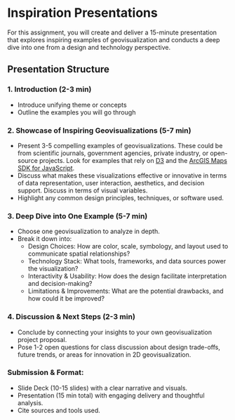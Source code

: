 # Inspiration Presentations

For this assignment, you will create and deliver a 15-minute presentation that explores inspiring examples of geovisualization and conducts a deep dive into one from a design and technology perspective.

## Presentation Structure

### 1.	Introduction (2-3 min)
- Introduce unifying theme or concepts
- Outline the examples you will go through


### 2. Showcase of Inspiring Geovisualizations (5-7 min)
- Present 3-5 compelling examples of geovisualizations. These could be from scientific journals, government agencies, private industry, or open-source projects. Look for examples that rely on [D3](https://observablehq.com/@d3/gallery) and the [ArcGIS Maps SDK for JavaScript](https://developers.arcgis.com/javascript/latest/).
- Discuss what makes these visualizations effective or innovative in terms of data representation, user interaction, aesthetics, and decision support. Discuss in terms of visual variables.
- Highlight any common design principles, techniques, or software used.


### 3. Deep Dive into One Example (5-7 min)
- Choose one geovisualization to analyze in depth.
- Break it down into:
  - Design Choices: How are color, scale, symbology, and layout used to communicate spatial relationships?
  - Technology Stack: What tools, frameworks, and data sources power the visualization?
  - Interactivity & Usability: How does the design facilitate interpretation and decision-making?
  - Limitations & Improvements: What are the potential drawbacks, and how could it be improved?


### 4. Discussion & Next Steps (2-3 min)
- Conclude by connecting your insights to your own geovisualization project proposal.
- Pose 1-2 open questions for class discussion about design trade-offs, future trends, or areas for innovation in 2D geovisualization.


### Submission & Format:
- Slide Deck (10-15 slides) with a clear narrative and visuals.
- Presentation (15 min total) with engaging delivery and thoughtful analysis.
- Cite sources and tools used.



